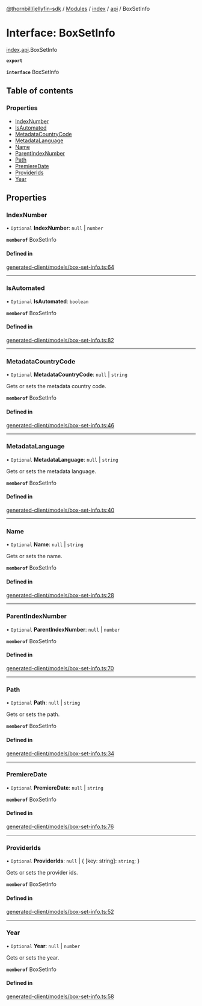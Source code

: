 [@thornbill/jellyfin-sdk](../README.md) / [Modules](../modules.md) / [index](../modules/index.md) / [api](../modules/index.api.md) / BoxSetInfo

# Interface: BoxSetInfo

[index](../modules/index.md).[api](../modules/index.api.md).BoxSetInfo

**`export`**

**`interface`** BoxSetInfo

## Table of contents

### Properties

- [IndexNumber](index.api.BoxSetInfo.md#indexnumber)
- [IsAutomated](index.api.BoxSetInfo.md#isautomated)
- [MetadataCountryCode](index.api.BoxSetInfo.md#metadatacountrycode)
- [MetadataLanguage](index.api.BoxSetInfo.md#metadatalanguage)
- [Name](index.api.BoxSetInfo.md#name)
- [ParentIndexNumber](index.api.BoxSetInfo.md#parentindexnumber)
- [Path](index.api.BoxSetInfo.md#path)
- [PremiereDate](index.api.BoxSetInfo.md#premieredate)
- [ProviderIds](index.api.BoxSetInfo.md#providerids)
- [Year](index.api.BoxSetInfo.md#year)

## Properties

### IndexNumber

• `Optional` **IndexNumber**: ``null`` \| `number`

**`memberof`** BoxSetInfo

#### Defined in

[generated-client/models/box-set-info.ts:64](https://github.com/thornbill/jellyfin-sdk-typescript/blob/eb13db7/src/generated-client/models/box-set-info.ts#L64)

___

### IsAutomated

• `Optional` **IsAutomated**: `boolean`

**`memberof`** BoxSetInfo

#### Defined in

[generated-client/models/box-set-info.ts:82](https://github.com/thornbill/jellyfin-sdk-typescript/blob/eb13db7/src/generated-client/models/box-set-info.ts#L82)

___

### MetadataCountryCode

• `Optional` **MetadataCountryCode**: ``null`` \| `string`

Gets or sets the metadata country code.

**`memberof`** BoxSetInfo

#### Defined in

[generated-client/models/box-set-info.ts:46](https://github.com/thornbill/jellyfin-sdk-typescript/blob/eb13db7/src/generated-client/models/box-set-info.ts#L46)

___

### MetadataLanguage

• `Optional` **MetadataLanguage**: ``null`` \| `string`

Gets or sets the metadata language.

**`memberof`** BoxSetInfo

#### Defined in

[generated-client/models/box-set-info.ts:40](https://github.com/thornbill/jellyfin-sdk-typescript/blob/eb13db7/src/generated-client/models/box-set-info.ts#L40)

___

### Name

• `Optional` **Name**: ``null`` \| `string`

Gets or sets the name.

**`memberof`** BoxSetInfo

#### Defined in

[generated-client/models/box-set-info.ts:28](https://github.com/thornbill/jellyfin-sdk-typescript/blob/eb13db7/src/generated-client/models/box-set-info.ts#L28)

___

### ParentIndexNumber

• `Optional` **ParentIndexNumber**: ``null`` \| `number`

**`memberof`** BoxSetInfo

#### Defined in

[generated-client/models/box-set-info.ts:70](https://github.com/thornbill/jellyfin-sdk-typescript/blob/eb13db7/src/generated-client/models/box-set-info.ts#L70)

___

### Path

• `Optional` **Path**: ``null`` \| `string`

Gets or sets the path.

**`memberof`** BoxSetInfo

#### Defined in

[generated-client/models/box-set-info.ts:34](https://github.com/thornbill/jellyfin-sdk-typescript/blob/eb13db7/src/generated-client/models/box-set-info.ts#L34)

___

### PremiereDate

• `Optional` **PremiereDate**: ``null`` \| `string`

**`memberof`** BoxSetInfo

#### Defined in

[generated-client/models/box-set-info.ts:76](https://github.com/thornbill/jellyfin-sdk-typescript/blob/eb13db7/src/generated-client/models/box-set-info.ts#L76)

___

### ProviderIds

• `Optional` **ProviderIds**: ``null`` \| { [key: string]: `string`;  }

Gets or sets the provider ids.

**`memberof`** BoxSetInfo

#### Defined in

[generated-client/models/box-set-info.ts:52](https://github.com/thornbill/jellyfin-sdk-typescript/blob/eb13db7/src/generated-client/models/box-set-info.ts#L52)

___

### Year

• `Optional` **Year**: ``null`` \| `number`

Gets or sets the year.

**`memberof`** BoxSetInfo

#### Defined in

[generated-client/models/box-set-info.ts:58](https://github.com/thornbill/jellyfin-sdk-typescript/blob/eb13db7/src/generated-client/models/box-set-info.ts#L58)
